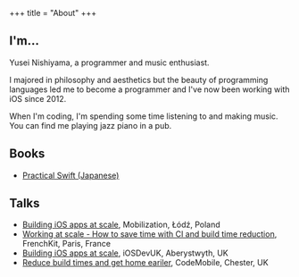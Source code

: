 +++
title = "About"
+++

## I'm...

Yusei Nishiyama, a programmer and music enthusiast.

I majored in philosophy and aesthetics but the beauty of programming languages led me to become a programmer and I've now been working with iOS since 2012.

When I'm coding, I'm spending some time listening to and making music. You can find me playing jazz piano in a pub.

## Books

- [Practical Swift (Japanese)](https://www.amazon.co.jp/dp/4774187305)

## Talks

- [Building iOS apps at scale](https://academy.realm.io/posts/yusei-nishiyama-mobilization-2017-building-ios-apps-at-scale/), Mobilization, Łódź, Poland
- [Working at scale - How to save time with CI and build time reduction](https://www.youtube.com/watch?v=XLFQ40EqG64), FrenchKit, Paris, France
- [Building iOS apps at scale](https://speakerdeck.com/yuseinishiyama/building-ios-apps-at-scale), iOSDevUK, Aberystwyth, UK
- [Reduce build times and get home eariler](https://speakerdeck.com/yuseinishiyama/reduce-build-times-and-get-home-eariler), CodeMobile, Chester, UK
